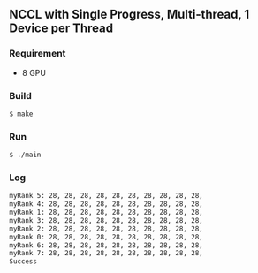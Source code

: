 ## NCCL with Single Progress, Multi-thread, 1 Device per Thread ##

### Requirement
* 8 GPU

### Build ###
```sh
$ make
```

### Run ###
```sh
$ ./main
```

### Log ###
```sh
myRank 5: 28, 28, 28, 28, 28, 28, 28, 28, 28, 28,
myRank 4: 28, 28, 28, 28, 28, 28, 28, 28, 28, 28,
myRank 1: 28, 28, 28, 28, 28, 28, 28, 28, 28, 28,
myRank 3: 28, 28, 28, 28, 28, 28, 28, 28, 28, 28,
myRank 2: 28, 28, 28, 28, 28, 28, 28, 28, 28, 28,
myRank 0: 28, 28, 28, 28, 28, 28, 28, 28, 28, 28,
myRank 6: 28, 28, 28, 28, 28, 28, 28, 28, 28, 28,
myRank 7: 28, 28, 28, 28, 28, 28, 28, 28, 28, 28,
Success
```